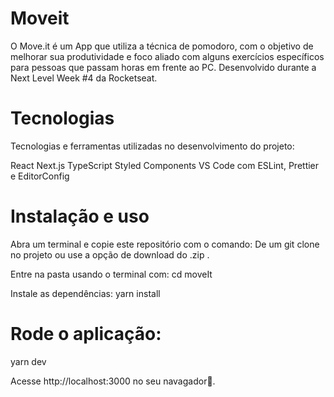 # Moveit
O Move.it é um App que utiliza a técnica de pomodoro, com o objetivo de melhorar sua produtividade e foco aliado com alguns exercícios específicos para pessoas que passam horas em frente ao PC. Desenvolvido durante a Next Level Week #4 da Rocketseat.


# Tecnologias
Tecnologias e ferramentas utilizadas no desenvolvimento do projeto:

React
Next.js
TypeScript
Styled Components
VS Code com ESLint, Prettier e EditorConfig

# Instalação e uso
Abra um terminal e copie este repositório com o comando:
De um git clone no projeto
ou use a opção de download do .zip .

Entre na pasta usando o terminal com:
cd moveIt

Instale as dependências:
yarn install

# Rode o aplicação:
yarn dev

Acesse http://localhost:3000 no seu navagador💜.
